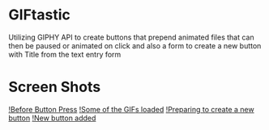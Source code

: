# GIFtastic
Utilizing GIPHY API to create buttons that prepend animated files that can then be paused or animated on click and also a form to create a new button with Title from the text entry form

# Screen Shots
[!Before Button Press](https://github.com/matthewglassman/GIFtastic/raw/master/assets/images/giftastic1.jpg)
[!Some of the GIFs loaded](https://github.com/matthewglassman/GIFtastic/raw/master/assets/images/giftastic2.jpg)
[!Preparing to create a new button](https://github.com/matthewglassman/GIFtastic/raw/master/assets/images/giftastic3.jpg)
[!New button added](https://github.com/matthewglassman/GIFtastic/raw/master/assets/images/giftastic4.jpg)
